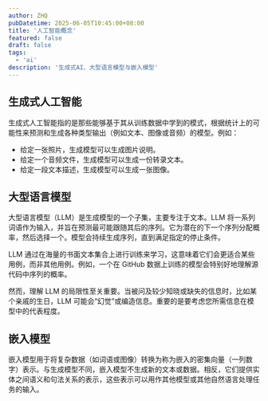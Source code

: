 ```yaml
---
author: ZHQ
pubDatetime: 2025-06-05T10:45:00+08:00
title: '人工智能概念'
featured: false
draft: false
tags:
  - 'ai'
description: '生成式AI、大型语言模型与嵌入模型'
---
```


## 生成式人工智能

生成式人工智能指的是那些能够基于其从训练数据中学到的模式，根据统计上的可能性来<span class="text-red-500">预测</span>和<span class="text-red-500">生成</span>各种类型输出（例如文本、图像或音频）的模型。例如：

*   给定一张照片，生成模型可以生成图片说明。
*   给定一个音频文件，生成模型可以生成一份转录文本。
*   给定一段文本描述，生成模型可以生成一张图像。

## 大型语言模型

大型语言模型（LLM）是生成模型的一个子集，主要专注于文本。LLM 将一系列词语作为输入，并旨在预测最可能跟随其后的序列。它为潜在的下一个序列分配概率，然后选择一个。模型会持续生成序列，直到满足指定的停止条件。

LLM 通过在海量的书面文本集合上进行训练来学习，这意味着它们会更适合某些用例，而非其他用例。例如，一个在 GitHub 数据上训练的模型会特别好地理解源代码中序列的概率。

然而，理解 LLM 的局限性至关重要。当被问及较少知晓或缺失的信息时，比如某个亲戚的生日，LLM 可能会“幻觉”或编造信息。重要的是要考虑您所需信息在模型中的代表程度。

## 嵌入模型

嵌入模型用于将复杂数据（如词语或图像）转换为称为嵌入的密集向量（一列数字）表示。与生成模型不同，嵌入模型不生成新的文本或数据。相反，它们提供实体之间语义和句法关系的表示，这些表示可以用作其他模型或其他自然语言处理任务的输入。